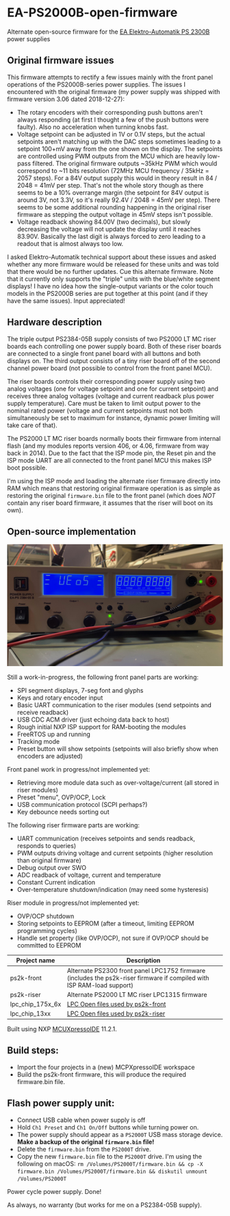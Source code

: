 # EA-PS2000B-open-firmware
Alternate open-source firmware for the [EA Elektro-Automatik PS 2300B](https://elektroautomatik.com/shop/en/products/programmable-dc-laboratory-power-supplies/dc-laboratory-power-supplies/series-ps-2000b-br-100-up-to-332-w/) power supplies

## Original firmware issues
This firmware attempts to rectify a few issues mainly with the front panel operations of the PS2000B-series power supplies. The issues I encountered with the original firmware (my power supply was shipped with firmware version 3.06 dated 2018-12-27):
* The rotary encoders with their corresponding push buttons aren't always responding (at first I thought a few of the push buttons were faulty). Also no acceleration when turning knobs fast.
* Voltage setpoint can be adjusted in 1V or 0.1V steps, but the actual setpoints aren't matching up with the DAC steps sometimes leading to a setpoint 100+mV away from the one shown on the display. The setpoints are controlled using PWM outputs from the MCU which are heavily low-pass filtered. The original firmware outputs ~35kHz PWM which would correspond to ~11 bits resolution (72MHz MCU frequency / 35kHz = 2057 steps). For a 84V output supply this would in theory result in 84 / 2048 = 41mV per step. That's not the whole story though as there seems to be a 10% overrange margin (the setpoint for 84V output is around 3V, not 3.3V, so it's really 92.4V / 2048 = 45mV per step). There seems to be some additional rounding happening in the original riser firmware as stepping the output voltage in 45mV steps isn't possible.
* Voltage readback showing 84.00V (two decimals), but slowly decreasing the voltage will not update the display until it reaches 83.90V. Basically the last digit is always forced to zero leading to a readout that is almost always too low.

I asked Elektro-Automatik technical support about these issues and asked whether any more firmware would be released for these units and was told that there would be no further updates. Cue this alternate firmware. Note that it currently only supports the "triple" units with the blue/white segment displays! I have no idea how the single-output variants or the color touch models in the PS2000B series are put together at this point (and if they have the same issues). Input appreciated!

## Hardware description
The triple output PS2384-05B supply consists of two PS2000 LT MC riser boards each controlling one power supply board. Both of these riser boards are connected to a single front panel board with all buttons and both displays on. The third output consists of a tiny riser board off of the second channel power board (not possible to control from the front panel MCU).

The riser boards controls their corresponding power supply using two analog voltages (one for voltage setpoint and one for current setpoint) and receives three analog voltages (voltage and current readback plus power supply temperature). Care must be taken to limit output power to the nominal rated power (voltage and current setpoints must not both simultaneously be set to maximum for instance, dynamic power limiting will take care of that).

The PS2000 LT MC riser boards normally boots their firmware from internal flash (and my modules reports version 406, or 4.06, firmware from way back in 2014). Due to the fact that the ISP mode pin, the Reset pin and the ISP mode UART are all connected to the front panel MCU this makes ISP boot possible.

I'm using the ISP mode and loading the alternate riser firmware directly into RAM which means that restoring original firmware operation is as simple as restoring the original `firmware.bin` file to the front panel (which does *NOT* contain any riser board firmware, it assumes that the riser will boot on its own).

## Open-source implementation

![Open firmware booting](images/ps2k-boot.jpg "Open firmware booting")

Still a work-in-progress, the following front panel parts are working:
* SPI segment displays, 7-seg font and glyphs
* Keys and rotary encoder input
* Basic UART communication to the riser modules (send setpoints and receive readback)
* USB CDC ACM driver (just echoing data back to host)
* Rough initial NXP ISP support for RAM-booting the modules
* FreeRTOS up and running
* Tracking mode
* Preset button will show setpoints (setpoints will also briefly show when encoders are adjusted)

Front panel work in progress/not implemented yet:
* Retrieving more module data such as over-voltage/current (all stored in riser modules)
* Preset "menu", OVP/OCP, Lock
* USB communication protocol (SCPI perhaps?)
* Key debounce needs sorting out

The following riser firmware parts are working:
* UART communication (receives setpoints and sends readback, responds to queries)
* PWM outputs driving voltage and current setpoints (higher resolution than original firmware)
* Debug output over SWO
* ADC readback of voltage, current and temperature
* Constant Current indication
* Over-temperature shutdown/indication (may need some hysteresis)

Riser module in progress/not implemented yet:
* OVP/OCP shutdown
* Storing setpoints to EEPROM (after a timeout, limiting EEPROM programming cycles)
* Handle set property (like OVP/OCP), not sure if OVP/OCP should be committed to EEPROM

Project name | Description
-------------|------------
ps2k-front | Alternate PS2300 front panel LPC1752 firmware (includes the ps2k-riser firmware if compiled with ISP RAM-load support)
ps2k-riser | Alternate PS2000 LT MC riser LPC1315 firmware
lpc_chip_175x_6x | [LPC Open files used by ps2k-front](https://www.nxp.com/design/microcontrollers-developer-resources/lpcopen-libraries-and-examples/lpcopen-software-development-platform-lpc17xx:LPCOPEN-SOFTWARE-FOR-LPC17XX)
lpc_chip_13xx | [LPC Open files used by ps2k-riser](https://www.nxp.com/design/microcontrollers-developer-resources/lpcopen-libraries-and-examples/lpcopen-software-development-platform-lpc13xx:LPCOPEN-SOFTWARE-FOR-LPC13XX)

Built using NXP [MCUXpressoIDE](https://www.nxp.com/design/software/development-software/mcuxpresso-software-and-tools-/mcuxpresso-integrated-development-environment-ide:MCUXpresso-IDE) 11.2.1.

## Build steps:
* Import the four projects in a (new) MCPXpressoIDE workspace
* Build the ps2k-front firmware, this will produce the required firmware.bin file.

## Flash power supply unit:
* Connect USB cable when power supply is off
* Hold `Ch1 Preset` and `Ch1 On/Off` buttons while turning power on.
* The power supply should appear as a `PS2000T` USB mass storage device. **Make a backup of the original `firmware.bin` file!**
* Delete the `firmware.bin` from the `PS2000T` drive.
* Copy the new `firmware.bin` file to the `PS2000T` drive. I'm using the following on macOS: `rm /Volumes/PS2000T/firmware.bin && cp -X firmware.bin /Volumes/PS2000T/firmware.bin && diskutil unmount /Volumes/PS2000T`

Power cycle power supply.
Done!

As always, no warranty (but works for me on a PS2384-05B supply).
